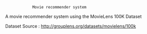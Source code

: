                 Movie recommender system


A movie recommender system using the MovieLens 100K Dataset
                 
                 
                 
Dataset Source : http://grouplens.org/datasets/movielens/100k
